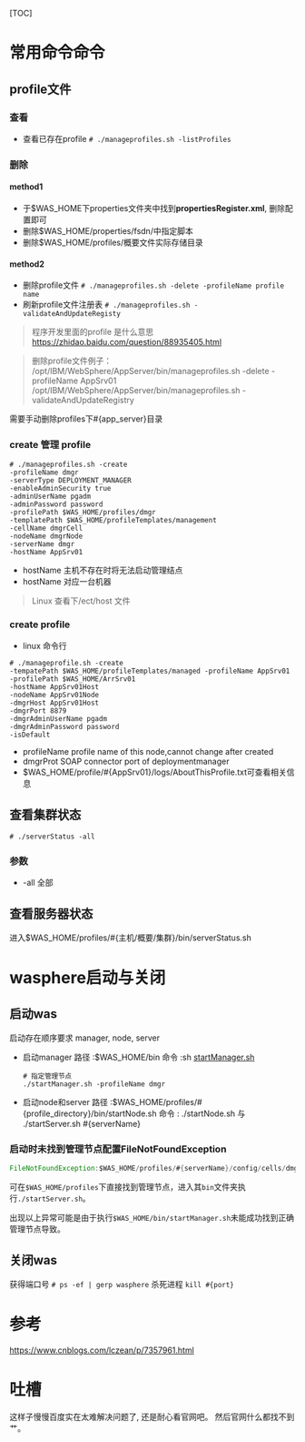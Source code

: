 [TOC]

# 常用命令命令

## profile文件

### 查看

- 查看已存在profile
  `# ./manageprofiles.sh -listProfiles`

### 删除

#### method1

- 于$WAS_HOME下properties文件夹中找到**propertiesRegister.xml**, 删除配置即可
- 删除$WAS_HOME/properties/fsdn/中指定脚本
- 删除$WAS_HOME/profiles/概要文件实际存储目录

#### method2

- 删除profile文件
  `# ./manageprofiles.sh -delete -profileName profile name`
- 刷新profile文件注册表
  `# ./manageprofiles.sh -validateAndUpdateRegisty`

> 程序开发里面的profile 是什么意思
> <https://zhidao.baidu.com/question/88935405.html>

> 删除profile文件例子： /opt/IBM/WebSphere/AppServer/bin/manageprofiles.sh -delete -profileName AppSrv01 /opt/IBM/WebSphere/AppServer/bin/manageprofiles.sh -validateAndUpdateRegistry

需要手动删除profiles下#{app_server}目录

### create 管理 profile

```
# ./manageprofiles.sh -create
-profileName dmgr
-serverType DEPLOYMENT_MANAGER
-enableAdminSecurity true
-adminUserName pgadm
-adminPassword password
-profilePath $WAS_HOME/profiles/dmgr
-templatePath $WAS_HOME/profileTemplates/management
-cellName dmgrCell
-nodeName dmgrNode
-serverName dmgr
-hostName AppSrv01
```

- hostName 主机不存在时将无法启动管理结点
- hostName 对应一台机器

> Linux 查看下/ect/host 文件

### create profile

- linux 命令行

```
# ./manageprofile.sh -create 
-tempatePath $WAS_HOME/profileTemplates/managed -profileName AppSrv01
-profilePath $WAS_HOME/ArrSrv01
-hostName AppSrv01Host
-nodeName AppSrv01Node
-dmgrHost AppSrv01Host
-dmgrPort 8879
-dmgrAdminUserName pgadm
-dmgrAdminPassword password
-isDefault
```

- profileName profile name of this node,cannot change after created
- dmgrProt SOAP connector port of deploymentmanager
- $WAS_HOME/profile/#{AppSrv01}/logs/AboutThisProfile.txt可查看相关信息

## 查看集群状态

```
# ./serverStatus -all
```

### 参数

- -all 全部

## 查看服务器状态

进入$WAS_HOME/profiles/#{主机/概要/集群}/bin/serverStatus.sh

# wasphere启动与关闭

## 启动was

启动存在顺序要求 manager, node, server

- 启动manager
  路径 :$WAS_HOME/bin
  命令 :sh [startManager.sh](http://startManger.sh)

  ``` shell
  # 指定管理节点
  ./startManager.sh -profileName dmgr
  ```

- 启动node和server
  路径 :$WAS_HOME/profiles/#{profile_directory}/bin/startNode.sh
  命令 : ./startNode.sh 与 ./startServer.sh #{serverName}

### 启动时未找到管理节点配置FileNotFoundException

``` java
FileNotFoundException:$WAS_HOME/profiles/#{serverName}/config/cells/dmgrCell/nodes/#{nodeName}/servers/dmgr/server
```

可在`$WAS_HOME/profiles`下直接找到管理节点，进入其`bin`文件夹执行`./startServer.sh`。

出现以上异常可能是由于执行`$WAS_HOME/bin/startManager.sh`未能成功找到正确管理节点导致。

## 关闭was

获得端口号
`# ps -ef | gerp wasphere`
杀死进程
`kill #{port}`

# 参考

<https://www.cnblogs.com/lczean/p/7357961.html>

# 吐槽

这样子慢慢百度实在太难解决问题了, 还是耐心看官网吧。 然后官网什么都找不到艹。